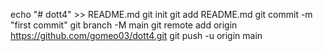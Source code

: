 echo "# dott4" >> README.md
git init
git add README.md
git commit -m "first commit"
git branch -M main
git remote add origin https://github.com/gomeo03/dott4.git
git push -u origin main

